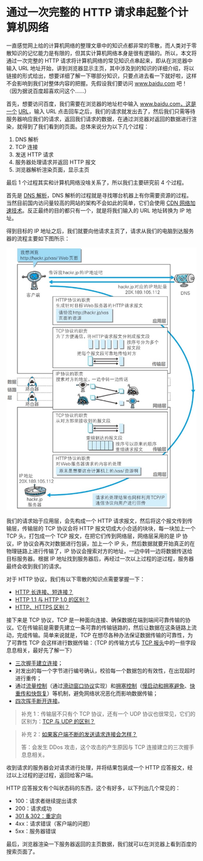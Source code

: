 # 通过一次完整的 HTTP 请求串起整个计算机网络

一直感觉网上给的计算机网络的整理文章中的知识点都非常的零散，而人类对于零散知识的记忆能力是有限的，但其实计算机网络本身是很有逻辑的。所以，本文将通过一次完整的 HTTP 请求将计算机网络的常见知识点串起来，即从在浏览器中输入 URL 地址开始，讲到浏览器显示主页，其中涉及到的知识的详细介绍，将以链接的形式给出，想要详细了解一下哪部分知识，只要点进去看一下就好啦，这样不会影响到我们对整体内容的把握。先假设我们要访问 www.baidu.com 吧！（因为据说百度超喜欢问这个……）

首先，想要访问百度，我们需要在浏览器的地址栏中输入 www.baidu.com，这是一个 [URL]()，输入 URL 点击回车之后，我们的请求就发出去了，然后我们只需等待服务器响应我们的请求，返回我们请求的数据，在通过浏览器对返回的数据进行渲染，就得到了我们看到的页面。总体来说分为以下几个过程：

1. DNS 解析
2. TCP 连接
3. 发送 HTTP 请求
4. 服务器处理请求并返回 HTTP 报文
5. 浏览器解析渲染页面，显示主页

最后 1 个过程其实和计算机网络没啥关系了，所以我们主要研究前 4 个过程。

首先是 [DNS 解析]()，DNS 解析的过程就是寻找哪台机器上有你需要资源的过程。当然目前国内访问量较高的网站的架构不会如此的简单，它们会使用 [CDN 网络加速技术]()。反正最终的目的都只有一个，就是将我们输入的 URL 地址转换为 IP 地址。

得到目标的 IP 地址之后，我们就要向他请求主页了，请求从我们的电脑到达服务器的流程主要如下图所示：

![浏览器发送请求到服务器的过程_中间都经历了哪些协议.jpg](./pic/浏览器发送请求到服务器的过程_中间都经历了哪些协议.jpg)

我们的请求始于应用层，会先构成一个 HTTP 请求报文，然后将这个报文传到传输层，传输层的 TCP 协议会将 HTTP 报文切成大小合适的块块，每一块加上一个 TCP 头，打包成一个 TCP 报文，在把它们传到网络层，网络层采用的是 IP 协议，IP 协议会再次对数据进行包装，加上一个 IP 头，然后数据就要开始真正的在物理链路上进行传输了，IP 协议会搜索对方的地址，一边中转一边将数据传送给目标服务器。根据 IP 地址找到服务器后，再经过一次以上过程的逆过程，服务器最终会收到我们的请求。

对于 HTTP 协议，我们有以下零散的知识点需要掌握一下：

- [HTTP 长连接、短连接？]()
- [HTTP 1.1 与 HTTP 1.0 的区别？]()
- [HTTP、HTTPS 区别？]()

接下来是 TCP 协议，TCP 是一种面向连接、确保数据在端到端间可靠传输的协议。它在传输前是需要先建立一条可靠的传输链路的，然后让数据在这条链路上流动，完成传输。简单来说就是，TCP 在想尽各种办法保证数据传输的可靠性，为了可靠性 TCP 会这样进行数据传输：（TCP 的传输方式与 [TCP 报头]()中的一些字段息息相关，最好先了解一下）

- [三次握手建立连接]()；
- 对发出的每一个字节进行编号确认，校验每一个数据包的有效性，在出现超时进行重传；
- 通过[流量控制]()（通过[滑动窗口协议]()实现）和[拥塞控制]()（[慢启动和拥塞避免]()、[快重传和快恢复]()）等机制，避免网络状况恶化而影响数据传输；
- [四次挥手断开连接]()。

> 补充 1：传输层不只有个 TCP 协议，还有一个 UDP 协议也很常见，它们的区别为：[TCP 与 UDP 的区别？]()

> 补充 2：[如果客户端不断的发送请求连接会怎样？]()
>
> 答：会发生 DDos 攻击，这个攻击的产生原因与 TCP 连接建立的三次握手息息相关。

收到请求的服务器会对请求进行处理，并将结果包装成一个 HTTP 应答报文，经过以上过程的逆过程，返回给客户端。

HTTP 应答报文有个叫状态码的东西，这个有好多，以下列出几个常见的：

- 100：请求者继续提出请求
- 200：请求成功
- [301 & 302：重定向]()
- 4xx：请求错误（客户端的问题）
- 5xx：服务器错误

最后，浏览器渲染一下服务器返回的主页数据，我们就可以在浏览器上看到百度的搜索页面了。